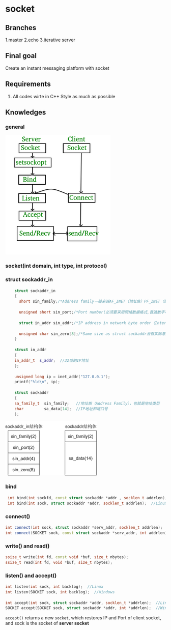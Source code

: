 # socket
## Branches
1.master
2.echo
3.iterative server
## Final goal
Create an instant messaging platform with socket
## Requirements
  1.  All codes wirte in C++ Style as much as possible

## Knowledges
### general 
![socket](Resource/Socket.png)
### socket(int domain, int type, int protocol)
### struct sockaddr_in
```c++
    struct sockaddr_in
    {
      short sin_family;/*Address family一般来说AF_INET（地址族）PF_INET（协议族）*/
 
      unsigned short sin_port;/*Port number(必须要采用网络数据格式,普通数字可以用htons()函数转换成网络数据格式的数字)*/
 
      struct in_addr sin_addr;/*IP address in network byte order（Internet address）*/
 
      unsigned char sin_zero[8];/*Same size as struct sockaddr没有实际意义,只是为了　跟SOCKADDR结构在内存中对齐*/
    }

    struct in_addr
    {
    in_addr_t  s_addr;  //32位的IP地址 
    };

    unsigned long ip = inet_addr("127.0.0.1");
    printf("%ld\n", ip);

    struct sockaddr
    {
    sa_family_t  sin_family;   //地址族（Address Family），也就是地址类型
    char         sa_data[14];  //IP地址和端口号
    };
 ```   
 ![sockaddr](Resource/sockaddr.jpeg)
### bind
```c++
 int bind(int sockfd, const struct sockaddr *addr , socklen_t addrlen);//windows
 int bind(int sock, struct sockaddr *addr, socklen_t addrlen);  //Linux
```
### connect()
```c++
int connect(int sock, struct sockaddr *serv_addr, socklen_t addrlen);  //Linux
int connect(SOCKET sock, const struct sockaddr *serv_addr, int addrlen);  //Windows
```



### write() and read()
```c++
ssize_t write(int fd, const void *buf, size_t nbytes);
ssize_t read(int fd, void *buf, size_t nbytes);
```
### listen() and accept()
```c++
int listen(int sock, int backlog);  //Linux
int listen(SOCKET sock, int backlog);  //Windows

int accept(int sock, struct sockaddr *addr, socklen_t *addrlen);  //Linux
SOCKET accept(SOCKET sock, struct sockaddr *addr, int *addrlen);  //Windows
```
`accept()` returns a new `socket`, which restores IP and Port of client socket, and sock is the socket of **server socket**
